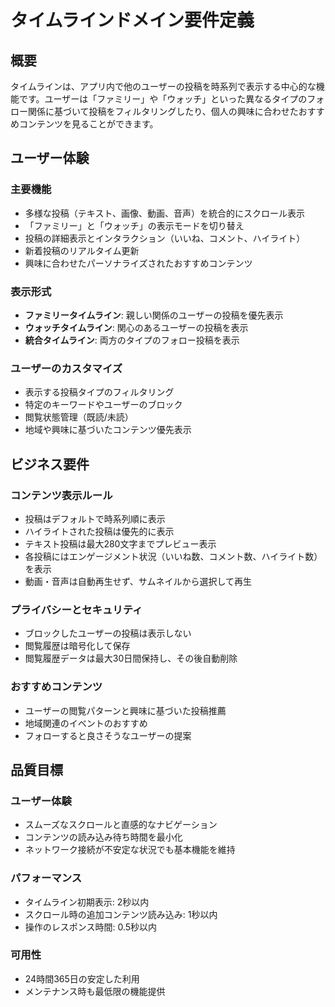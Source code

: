 # タイムラインドメイン要件定義

## 概要
タイムラインは、アプリ内で他のユーザーの投稿を時系列で表示する中心的な機能です。ユーザーは「ファミリー」や「ウォッチ」といった異なるタイプのフォロー関係に基づいて投稿をフィルタリングしたり、個人の興味に合わせたおすすめコンテンツを見ることができます。

## ユーザー体験

### 主要機能
- 多様な投稿（テキスト、画像、動画、音声）を統合的にスクロール表示
- 「ファミリー」と「ウォッチ」の表示モードを切り替え
- 投稿の詳細表示とインタラクション（いいね、コメント、ハイライト）
- 新着投稿のリアルタイム更新
- 興味に合わせたパーソナライズされたおすすめコンテンツ

### 表示形式
- **ファミリータイムライン**: 親しい関係のユーザーの投稿を優先表示
- **ウォッチタイムライン**: 関心のあるユーザーの投稿を表示
- **統合タイムライン**: 両方のタイプのフォロー投稿を表示

### ユーザーのカスタマイズ
- 表示する投稿タイプのフィルタリング
- 特定のキーワードやユーザーのブロック
- 閲覧状態管理（既読/未読）
- 地域や興味に基づいたコンテンツ優先表示

## ビジネス要件

### コンテンツ表示ルール
- 投稿はデフォルトで時系列順に表示
- ハイライトされた投稿は優先的に表示
- テキスト投稿は最大280文字までプレビュー表示
- 各投稿にはエンゲージメント状況（いいね数、コメント数、ハイライト数）を表示
- 動画・音声は自動再生せず、サムネイルから選択して再生

### プライバシーとセキュリティ
- ブロックしたユーザーの投稿は表示しない
- 閲覧履歴は暗号化して保存
- 閲覧履歴データは最大30日間保持し、その後自動削除

### おすすめコンテンツ
- ユーザーの閲覧パターンと興味に基づいた投稿推薦
- 地域関連のイベントのおすすめ
- フォローすると良さそうなユーザーの提案

## 品質目標

### ユーザー体験
- スムーズなスクロールと直感的なナビゲーション
- コンテンツの読み込み待ち時間を最小化
- ネットワーク接続が不安定な状況でも基本機能を維持

### パフォーマンス
- タイムライン初期表示: 2秒以内
- スクロール時の追加コンテンツ読み込み: 1秒以内
- 操作のレスポンス時間: 0.5秒以内

### 可用性
- 24時間365日の安定した利用
- メンテナンス時も最低限の機能提供